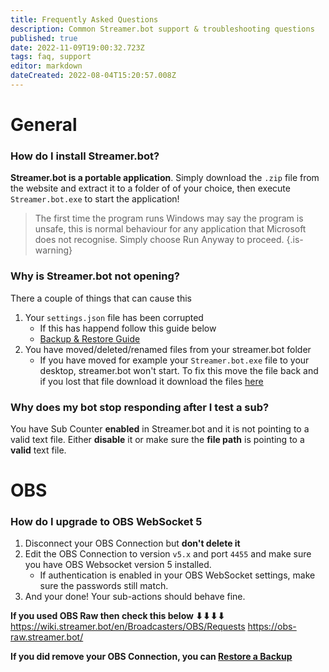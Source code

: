 ```yaml
---
title: Frequently Asked Questions
description: Common Streamer.bot support & troubleshooting questions
published: true
date: 2022-11-09T19:00:32.723Z
tags: faq, support
editor: markdown
dateCreated: 2022-08-04T15:20:57.008Z
---
```


# General

### How do I install Streamer.bot?
**Streamer.bot is a portable application**.
Simply download the `.zip` file from the website and extract it to a folder of of your choice, then execute `Streamer.bot.exe` to start the application!
> The first time the program runs Windows may say the program is unsafe, this is normal behaviour for any application that Microsoft does not recognise. Simply choose Run Anyway to proceed.
{.is-warning}

### Why is Streamer.bot not opening?
There a couple of things that can cause this
1. Your `settings.json` file has been corrupted
   * If this has happend follow this guide below
   * [<i class="mdi mdi-backup-restore primary--text"></i> Backup & Restore Guide](/Backup)
2. You have moved/deleted/renamed files from your streamer.bot folder
   * If you have moved for example your `Streamer.bot.exe` file to your desktop, streamer.bot won't start. To fix this move the file back and if you lost that file download it download the files [here](https://streamer.bot)

### Why does my bot stop responding after I test a sub?
You have Sub Counter **enabled** in Streamer.bot and it is not pointing to a valid text file.  Either **disable** it or make sure the **file path** is pointing to a **valid** text file.

# OBS

### How do I upgrade to OBS WebSocket 5
1. Disconnect your OBS Connection but **don't delete it**
2. Edit the OBS Connection to version `v5.x` and port `4455` and make sure you have OBS Websocket version 5 installed.
   - If authentication is enabled in your OBS WebSocket settings, make sure the passwords still match.
3. And your done! Your sub-actions should behave fine.

**If you used OBS Raw then check this below ⬇⬇⬇⬇**
https://wiki.streamer.bot/en/Broadcasters/OBS/Requests
https://obs-raw.streamer.bot/

**If you did remove your OBS Connection, you can [Restore a Backup](/en/Backup)**